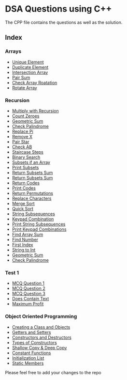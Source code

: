 # DSA Questions using C++

The CPP file contains the questions as well as the solution.

## Index

### Arrays

- [Unique Element](https://github.com/vivekthedev/DSA-with-CPP/blob/main/Array/1.%20uniqueElementxor.cpp)
- [Duplicate Element](https://github.com/vivekthedev/DSA-with-CPP/blob/main/Array/2.%20duplicateElement.cpp)
- [Intersection Array](https://github.com/vivekthedev/DSA-with-CPP/blob/main/Array/3.%20intersectionArray.cpp)
- [Pair Sum](https://github.com/vivekthedev/DSA-with-CPP/blob/main/Array/4.%20pairsum.cpp)
- [Check Array Roatation](https://github.com/vivekthedev/DSA-with-CPP/blob/main/Array/5.%20checkArrayRotation.cpp)
- [Rotate Array](https://github.com/vivekthedev/DSA-with-CPP/blob/main/Array/6.%20rotateArray.cpp)

### Recursion

- [Multiply with Recursion](https://github.com/vivekthedev/DSA-with-CPP/blob/main/Recursion/1.%20multUsingRecursion.cpp)
- [Count Zeroes](https://github.com/vivekthedev/DSA-with-CPP/blob/main/Recursion/2.%20countZeroes.cpp)
- [Geometric Sum](https://github.com/vivekthedev/DSA-with-CPP/blob/main/Recursion/3.%20geometricSum.cpp)
- [Check Palindrome](https://github.com/vivekthedev/DSA-with-CPP/blob/main/Recursion/4.%20checkPalindrome.cpp)
- [Replace Pi](https://github.com/vivekthedev/DSA-with-CPP/blob/main/Recursion/5.%20replacePI.cpp)
- [Remove X](https://github.com/vivekthedev/DSA-with-CPP/blob/main/Recursion/6.%20removeX.cpp)
- [Pair Star](https://github.com/vivekthedev/DSA-with-CPP/blob/main/Recursion/7.%20pairStar.cpp)
- [Check AB](https://github.com/vivekthedev/DSA-with-CPP/blob/main/Recursion/8.%20checkAB.cpp)
- [Staircase Steps](https://github.com/vivekthedev/DSA-with-CPP/blob/main/Recursion/9.%20staircaseSteps.cpp)
- [Binary Search](https://github.com/vivekthedev/DSA-with-CPP/blob/main/Recursion/10_binarySearch.cpp)
- [Subsets if an Array](https://github.com/vivekthedev/DSA-with-CPP/blob/main/Recursion/11.%20subsets.cpp)
- [Print Subsets](https://github.com/vivekthedev/DSA-with-CPP/blob/main/Recursion/12.%20printSubsets.cpp)
- [Return Subsets Sum](https://github.com/vivekthedev/DSA-with-CPP/blob/main/Recursion/13.%20subsetstosum.cpp)
- [Return Subsets Sum](https://github.com/vivekthedev/DSA-with-CPP/blob/main/Recursion/14.%20printSubsetsSumtoK.cpp)
- [Return Codes](https://github.com/vivekthedev/DSA-with-CPP/blob/main/Recursion/15.%20returncodes.cpp)
- [Print Codes](https://github.com/vivekthedev/DSA-with-CPP/blob/main/Recursion/16.%20printCodes.cpp)
- [Return Permutations](https://github.com/vivekthedev/DSA-with-CPP/blob/main/Recursion/17.%20returnPermutations.cpp)
- [Replace Characters](https://github.com/vivekthedev/DSA-with-CPP/blob/main/Recursion/18.%20replaceChars.cpp)
- [Merge Sort](https://github.com/vivekthedev/DSA-with-CPP/blob/main/Recursion/18.%20replaceChars.cpp)
- [Quick Sort](https://github.com/vivekthedev/DSA-with-CPP/blob/main/Recursion/20.%20quickSort.cpp)
- [String Subsequences](https://github.com/vivekthedev/DSA-with-CPP/blob/main/Recursion/21.%20strSubsequences.cpp)
- [Keypad Combination](https://github.com/vivekthedev/DSA-with-CPP/blob/main/Recursion/22.%20keypadCombination.cpp)
- [Print String Subsequences](https://github.com/vivekthedev/DSA-with-CPP/blob/main/Recursion/23.%20strSubsequencesprint.cpp)
- [Print Keypad Combinations](https://github.com/vivekthedev/DSA-with-CPP/blob/main/Recursion/24.%20keypadCombinationprint.cpp)
- [Find Array Sum](https://github.com/vivekthedev/DSA-with-CPP/blob/main/Recursion/25.%20findArrSum.cpp)
- [Find Number](https://github.com/vivekthedev/DSA-with-CPP/blob/main/Recursion/26.%20findNum.cpp)
- [First Index](https://github.com/vivekthedev/DSA-with-CPP/blob/main/Recursion/27.%20firstIndex.cpp)
- [String to Int](https://github.com/vivekthedev/DSA-with-CPP/blob/main/Recursion/28.%20strtoInt.cpp)
- [Geometric Sum](https://github.com/vivekthedev/DSA-with-CPP/blob/main/Recursion/3.%20geometricSum.cpp)
- [Check Palindrome](https://github.com/vivekthedev/DSA-with-CPP/blob/main/Recursion/4.%20checkPalindrome.cpp)

### Test 1

- [MCQ Question 1](https://github.com/vivekthedev/DSA-with-CPP/blob/main/Test%201/1.%20Complexity.txt)
- [MCQ Question 2](https://github.com/vivekthedev/DSA-with-CPP/blob/main/Test%201/2.%20Recurrence_Relation.txt)
- [MCQ Question 3](https://github.com/vivekthedev/DSA-with-CPP/blob/main/Test%201/3.%20Complexity_2.txt)
- [Does Contain Text](https://github.com/vivekthedev/DSA-with-CPP/blob/main/Test%201/4_doesContainText.cpp)
- [Maximum Profit](https://github.com/vivekthedev/DSA-with-CPP/blob/main/Test%201/5_maximumProfit.cpp)

### Object Oriented Programming

- [Creating a Class and Objects](https://github.com/vivekthedev/DSA-with-CPP/blob/main/OOPS/1_class.cpp)
- [Getters and Setters](https://github.com/vivekthedev/DSA-with-CPP/blob/main/OOPS/2_gettersAndSetters.cpp)
- [Constructors and Destructors](https://github.com/vivekthedev/DSA-with-CPP/blob/main/OOPS/3_constructorsAndDestructors.cpp)
- [Types of Constructors]()
- [Shallow Copy & Deep Copy]()
- [Constant Functions]()
- [Initialization List]()
- [Static Members]()

Please feel free to add your changes to the repo
